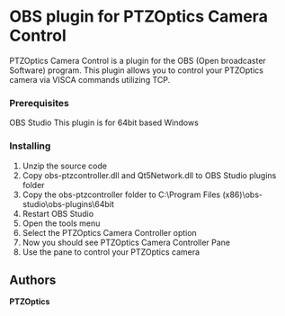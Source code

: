 # OBS plugin for PTZOptics Camera Control

PTZOptics Camera Control is a plugin for the OBS (Open broadcaster Software) program.  This plugin allows you to control your PTZOptics camera via VISCA commands utilizing TCP.

### Prerequisites
OBS Studio
This plugin is for 64bit based Windows

### Installing

1. Unzip the source code  
2. Copy obs-ptzcontroller.dll and Qt5Network.dll to OBS Studio plugins folder  
3. Copy the obs-ptzcontroller folder to C:\Program Files (x86)\obs-studio\obs-plugins\64bit  
4. Restart OBS Studio  
5. Open the tools menu  
6. Select the PTZOptics Camera Controller option  
7. Now you should see PTZOptics Camera Controller Pane  
8. Use the pane to control your PTZOptics camera  

## Authors

**PTZOptics**
